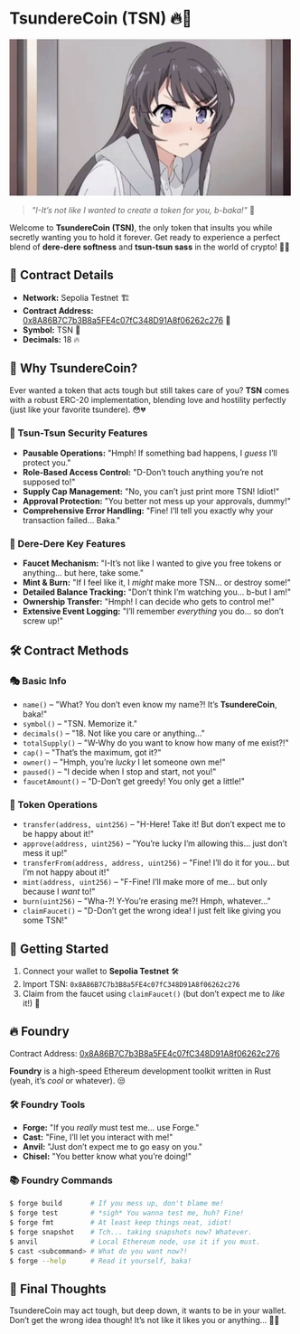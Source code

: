 # TsundereCoin (TSN) 🔥💢

<img src="https://github.com/Lordhacker756/TsundereCoin/blob/master/assets/tsundere.gif">

> *"I-It’s not like I wanted to create a token for you, b-baka!"* 😤

Welcome to **TsundereCoin (TSN)**, the only token that insults you while secretly wanting you to hold it forever. Get ready to experience a perfect blend of **dere-dere softness** and **tsun-tsun sass** in the world of crypto! 💖💢

## 📜 Contract Details
- **Network:** Sepolia Testnet 🏗️
- **Contract Address:** [0x8A86B7C7b3B8a5FE4c07fC348D91A8f06262c276](https://sepolia.etherscan.io/address/0x8A86B7C7b3B8a5FE4c07fC348D91A8f06262c276) 🔗
- **Symbol:** TSN 🌸
- **Decimals:** 18 🔥

## 💢 Why TsundereCoin?
Ever wanted a token that acts tough but still takes care of you? **TSN** comes with a robust ERC-20 implementation, blending love and hostility perfectly (just like your favorite tsundere). 😳💔

### 💖 Tsun-Tsun Security Features
- **Pausable Operations:** "Hmph! If something bad happens, I *guess* I’ll protect you."
- **Role-Based Access Control:** "D-Don’t touch anything you’re not supposed to!"
- **Supply Cap Management:** "No, you can’t just print more TSN! Idiot!"
- **Approval Protection:** "You better not mess up your approvals, dummy!"
- **Comprehensive Error Handling:** "Fine! I’ll tell you exactly why your transaction failed... Baka."

### 😤 Dere-Dere Key Features
- **Faucet Mechanism:** "I-It’s not like I wanted to give you free tokens or anything... but here, take some."
- **Mint & Burn:** "If I feel like it, I *might* make more TSN... or destroy some!"
- **Detailed Balance Tracking:** "Don’t think I’m watching you... b-but I am!"
- **Ownership Transfer:** "Hmph! I can decide who gets to control me!"
- **Extensive Event Logging:** "I’ll remember *everything* you do... so don’t screw up!"

## 🛠️ Contract Methods
### 🎭 Basic Info
- `name()` – "What? You don’t even know my name?! It’s **TsundereCoin**, baka!"
- `symbol()` – "TSN. Memorize it."
- `decimals()` – "18. Not like you care or anything..."
- `totalSupply()` – "W-Why do you want to know how many of me exist?!"
- `cap()` – "That’s the maximum, got it?"
- `owner()` – "Hmph, you’re *lucky* I let someone own me!"
- `paused()` – "I decide when I stop and start, not you!"
- `faucetAmount()` – "D-Don’t get greedy! You only get a little!"

### 💢 Token Operations
- `transfer(address, uint256)` – "H-Here! Take it! But don’t expect me to be happy about it!"
- `approve(address, uint256)` – "You’re lucky I’m allowing this… just don’t mess it up!"
- `transferFrom(address, address, uint256)` – "Fine! I’ll do it for you... but I’m not happy about it!"
- `mint(address, uint256)` – "F-Fine! I’ll make more of me... but only because I *want* to!"
- `burn(uint256)` – "Wha-?! Y-You’re erasing me?! Hmph, whatever..."
- `claimFaucet()` – "D-Don’t get the wrong idea! I just felt like giving you some TSN!"

## 🚀 Getting Started
1. Connect your wallet to **Sepolia Testnet** 🛠️
2. Import TSN: `0x8A86B7C7b3B8a5FE4c07fC348D91A8f06262c276`
3. Claim from the faucet using `claimFaucet()` (but don’t expect me to *like* it!) 😤

## 🔥 Foundry
Contract Address: [0x8A86B7C7b3B8a5FE4c07fC348D91A8f06262c276](https://sepolia.etherscan.io/address/0x8A86B7C7b3B8a5FE4c07fC348D91A8f06262c276)

**Foundry** is a high-speed Ethereum development toolkit written in Rust (yeah, it’s *cool* or whatever). 😒

### 🛠 Foundry Tools
- **Forge:** "If you *really* must test me... use Forge."
- **Cast:** "Fine, I’ll let you interact with me!"
- **Anvil:** "Just don’t expect me to go easy on you."
- **Chisel:** "You better know what you’re doing!"

### 📚 Foundry Commands
```sh
$ forge build       # If you mess up, don't blame me!
$ forge test        # *sigh* You wanna test me, huh? Fine!
$ forge fmt         # At least keep things neat, idiot!
$ forge snapshot    # Tch... taking snapshots now? Whatever.
$ anvil             # Local Ethereum node, use it if you must.
$ cast <subcommand> # What do you want now?!
$ forge --help      # Read it yourself, baka!
```

## 💬 Final Thoughts
TsundereCoin may act tough, but deep down, it wants to be in your wallet. Don’t get the wrong idea though! It’s not like it likes you or anything… 💖😤


